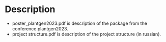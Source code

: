 # Description
- poster_plantgen2023.pdf is description of the package from the conference plantgen2023.
- project structure.pdf is description of the project structure (in russian).
